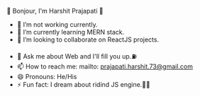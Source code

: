 👋 Bonjour, I'm Harshit Prajapati 👋
<!--
**harshit-prajapati/harshit-prajapati** is a ✨ _special_ ✨ repository because its `README.md` (this file) appears on your GitHub profile.
 
Here are some ideas to get you started: -->

- 🔭 I’m not working currently. 
- 🌱 I’m currently learning MERN stack.
- 👯 I’m looking to collaborate on ReactJS projects.
<!-- - 🤔 I’m looking for help with  -->
- 💬 Ask me about Web and I'll fill you up.⛽️
- 📫 How to reach me: mailto: prajapati.harshit.73@gmail.com
- 😄 Pronouns: He/His
- ⚡ Fun fact: I dream about ridind JS engine.🧑‍💻
